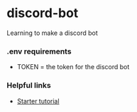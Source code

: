 # discord-bot

Learning to make a discord bot

### .env requirements

- TOKEN = the token for the discord bot

### Helpful links

- [Starter tutorial](https://sabe.io/tutorials/how-to-build-discord-bot-typescript)
